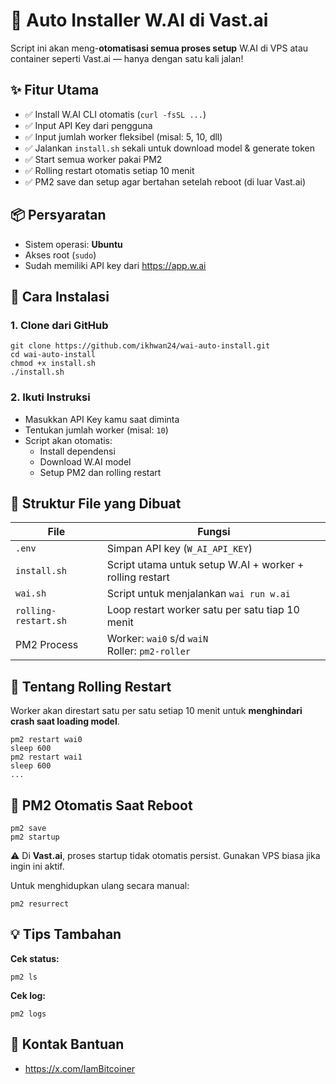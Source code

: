 <!DOCTYPE html>
<html lang="id">
<head>
  <meta charset="UTF-8" />
  <meta name="viewport" content="width=device-width, initial-scale=1.0"/>
</head>
<body>

<h1>🚀 Auto Installer W.AI di Vast.ai</h1>
<p>Script ini akan meng-<strong>otomatisasi semua proses setup</strong> W.AI di VPS atau container seperti Vast.ai — hanya dengan satu kali jalan!</p>

<h2>✨ Fitur Utama</h2>
<ul>
  <li>✅ Install W.AI CLI otomatis (<code>curl -fsSL ...</code>)</li>
  <li>✅ Input API Key dari pengguna</li>
  <li>✅ Input jumlah worker fleksibel (misal: 5, 10, dll)</li>
  <li>✅ Jalankan <code>install.sh</code> sekali untuk download model & generate token</li>
  <li>✅ Start semua worker pakai PM2</li>
  <li>✅ Rolling restart otomatis setiap 10 menit</li>
  <li>✅ PM2 save dan setup agar bertahan setelah reboot (di luar Vast.ai)</li>
</ul>

<h2>📦 Persyaratan</h2>
<ul>
  <li>Sistem operasi: <strong>Ubuntu</strong></li>
  <li>Akses root (<code>sudo</code>)</li>
  <li>Sudah memiliki API key dari <a href="https://app.w.ai" target="_blank">https://app.w.ai</a></li>
</ul>

<h2>🔧 Cara Instalasi</h2>

<h3>1. Clone dari GitHub</h3>
<pre><code>git clone https://github.com/ikhwan24/wai-auto-install.git
cd wai-auto-install
chmod +x install.sh
./install.sh</code></pre>

<h3>2. Ikuti Instruksi</h3>
<ul>
  <li>Masukkan API Key kamu saat diminta</li>
  <li>Tentukan jumlah worker (misal: <code>10</code>)</li>
  <li>Script akan otomatis:
    <ul>
      <li>Install dependensi</li>
      <li>Download W.AI model</li>
      <li>Setup PM2 dan rolling restart</li>
    </ul>
  </li>
</ul>

<h2>📁 Struktur File yang Dibuat</h2>
<table>
  <thead>
    <tr>
      <th>File</th>
      <th>Fungsi</th>
    </tr>
  </thead>
  <tbody>
    <tr>
      <td><code>.env</code></td>
      <td>Simpan API key (<code>W_AI_API_KEY</code>)</td>
    </tr>
    <tr>
      <td><code>install.sh</code></td>
      <td>Script utama untuk setup W.AI + worker + rolling restart</td>
    </tr>
    <tr>
      <td><code>wai.sh</code></td>
      <td>Script untuk menjalankan <code>wai run w.ai</code></td>
    </tr>
    <tr>
      <td><code>rolling-restart.sh</code></td>
      <td>Loop restart worker satu per satu tiap 10 menit</td>
    </tr>
    <tr>
      <td>PM2 Process</td>
      <td>Worker: <code>wai0</code> s/d <code>waiN</code><br>Roller: <code>pm2-roller</code></td>
    </tr>
  </tbody>
</table>

<h2>🔄 Tentang Rolling Restart</h2>
<p>Worker akan direstart satu per satu setiap 10 menit untuk <strong>menghindari crash saat loading model</strong>.</p>
<pre><code>pm2 restart wai0
sleep 600
pm2 restart wai1
sleep 600
...</code></pre>

<h2>🔁 PM2 Otomatis Saat Reboot</h2>
<pre><code>pm2 save
pm2 startup</code></pre>
<p>⚠️ Di <strong>Vast.ai</strong>, proses startup tidak otomatis persist. Gunakan VPS biasa jika ingin ini aktif.</p>

<p>Untuk menghidupkan ulang secara manual:</p>
<pre><code>pm2 resurrect</code></pre>

<h2>💡 Tips Tambahan</h2>
<p><strong>Cek status:</strong></p>
<pre><code>pm2 ls</code></pre>

<p><strong>Cek log:</strong></p>
<pre><code>pm2 logs</code></pre>

<h2>🙋 Kontak Bantuan</h2>
<ul>
  <li><a href="https://x.com/IamBitcoiner" target="_blank">https://x.com/IamBitcoiner</a></li>
</ul>

</body>
</html>
